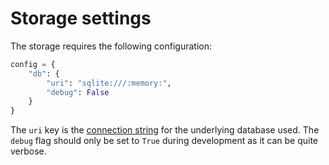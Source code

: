 # Storage settings

The storage requires the following configuration:

```python
config = {
    "db": {
        "uri": "sqlite:///:memory:",
        "debug": False
    }
}
```

The `uri` key is the [connection string][dburi] for the underlying database
used. The `debug` flag should only be set to `True` during development as
it can be quite verbose.

[dburi]: https://docs.sqlalchemy.org/en/latest/core/engines.html#database-urls
